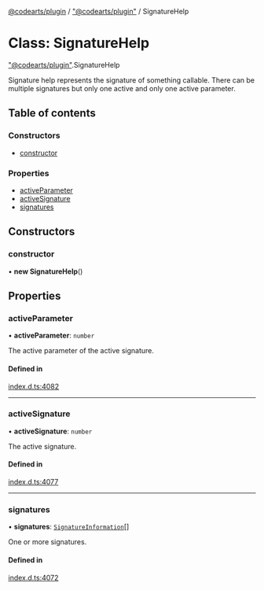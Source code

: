 [@codearts/plugin](../README.md) / ["@codearts/plugin"](../modules/_codearts_plugin_.md) / SignatureHelp

# Class: SignatureHelp

["@codearts/plugin"](../modules/_codearts_plugin_.md).SignatureHelp

Signature help represents the signature of something
callable. There can be multiple signatures but only one
active and only one active parameter.

## Table of contents

### Constructors

- [constructor](codearts_plugin_.SignatureHelp.md#constructor)

### Properties

- [activeParameter](codearts_plugin_.SignatureHelp.md#activeparameter)
- [activeSignature](codearts_plugin_.SignatureHelp.md#activesignature)
- [signatures](codearts_plugin_.SignatureHelp.md#signatures)

## Constructors

### constructor

• **new SignatureHelp**()

## Properties

### activeParameter

• **activeParameter**: `number`

The active parameter of the active signature.

#### Defined in

[index.d.ts:4082](https://github.com/huaweicloud/cloudide-plugin-api/blob/03b481c/index.d.ts#L4082)

___

### activeSignature

• **activeSignature**: `number`

The active signature.

#### Defined in

[index.d.ts:4077](https://github.com/huaweicloud/cloudide-plugin-api/blob/03b481c/index.d.ts#L4077)

___

### signatures

• **signatures**: [`SignatureInformation`](codearts_plugin_.SignatureInformation.md)[]

One or more signatures.

#### Defined in

[index.d.ts:4072](https://github.com/huaweicloud/cloudide-plugin-api/blob/03b481c/index.d.ts#L4072)
